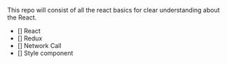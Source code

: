 This repo will consist of all the react basics for clear understanding about the React.
- [] React
- [] Redux
- [] Network Call
- [] Style component